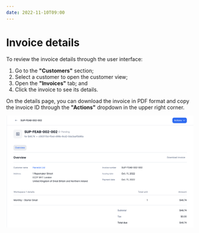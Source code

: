 ```yaml
---
date: 2022-11-10T09:00
---
```


# Invoice details
To review the invoice details through the user interface:
1. Go to the **"Customers"** section;
2. Select a customer to open the customer view;
3. Open the **"Invoices"** tab; and
4. Click the invoice to see its details.

On the details page, you can download the invoice in PDF format and copy the invoice ID through the **"Actions"** dropdown in the upper right corner.

![Invoice details in the user interface](../static/img/invoice-details.png)
